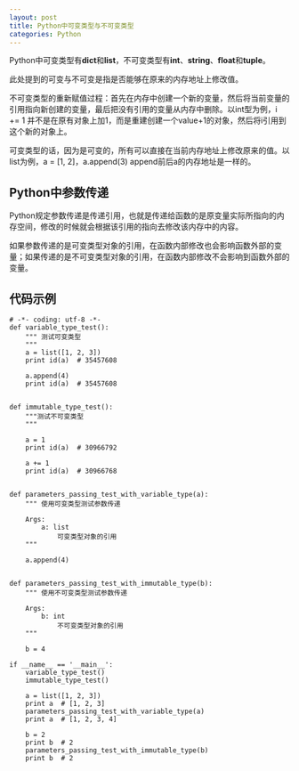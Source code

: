 ```yaml
---
layout: post
title: Python中可变类型与不可变类型
categories: Python
---
```


Python中可变类型有**dict**和**list**，不可变类型有**int**、**string**、**float**和**tuple**。

此处提到的可变与不可变是指是否能够在原来的内存地址上修改值。

不可变类型的重新赋值过程：首先在内存中创建一个新的变量，然后将当前变量的引用指向新创建的变量，最后把没有引用的变量从内存中删除。以int型为例，i += 1 并不是在原有对象上加1，而是重建创建一个value+1的对象，然后将i引用到这个新的对象上。

可变类型的话，因为是可变的，所有可以直接在当前内存地址上修改原来的值。以list为例，a = [1, 2]，a.append(3) append前后a的内存地址是一样的。

## Python中参数传递 ##

Python规定参数传递是传递引用，也就是传递给函数的是原变量实际所指向的内存空间，修改的时候就会根据该引用的指向去修改该内存中的内容。

如果参数传递的是可变类型对象的引用，在函数内部修改也会影响函数外部的变量；如果传递的是不可变类型对象的引用，在函数内部修改不会影响到函数外部的变量。

## 代码示例 ##
	# -*- coding: utf-8 -*-
	def variable_type_test():
	    """ 测试可变类型
	    """
	    a = list([1, 2, 3])
	    print id(a)  # 35457608
	
	    a.append(4)
	    print id(a)  # 35457608
	
	
	def immutable_type_test():
	    """测试不可变类型
	    """
	
	    a = 1
	    print id(a)  # 30966792
	
	    a += 1
	    print id(a)  # 30966768
	
	
	def parameters_passing_test_with_variable_type(a):
	    """ 使用可变类型测试参数传递
	
	    Args:
	        a: list
	            可变类型对象的引用
	    """
	
	    a.append(4)
	
	
	def parameters_passing_test_with_immutable_type(b):
	    """ 使用不可变类型测试参数传递
	
	    Args:
	        b: int
	            不可变类型对象的引用
	    """
	
	    b = 4
	
	if __name__ == '__main__':
	    variable_type_test()
	    immutable_type_test()
	    
	    a = list([1, 2, 3])
	    print a  # [1, 2, 3]
	    parameters_passing_test_with_variable_type(a)
	    print a  # [1, 2, 3, 4]
	    
	    b = 2
	    print b  # 2
	    parameters_passing_test_with_immutable_type(b)
	    print b  # 2


